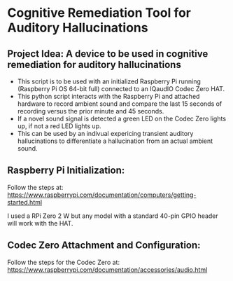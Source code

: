 # Cognitive Remediation Tool for Auditory Hallucinations

##  Project Idea: A device to be used in cognitive remediation for auditory hallucinations

- This script is to be used with an initialized Raspberry Pi running (Raspberry Pi OS 64-bit full) connected to an IQaudIO Codec Zero HAT.
- This python script interacts with the Raspberry Pi and attached hardware to record ambient sound and compare the last 15 seconds of recording versus the prior minute and 45 seconds.
- If a novel sound signal is detected a green LED on the Codec Zero lights up, if not a red LED lights up.
- This can be used by an indivual expericing transient auditory hallucinations to differentiate a hallucination from an actual ambient sound.

##  Raspberry Pi Initialization:
Follow the steps at: https://www.raspberrypi.com/documentation/computers/getting-started.html

I used a RPi Zero 2 W but any model with a standard 40-pin GPIO header will work with the HAT.

## Codec Zero Attachment and Configuration:
Follow the steps for the Codec Zero at: https://www.raspberrypi.com/documentation/accessories/audio.html


